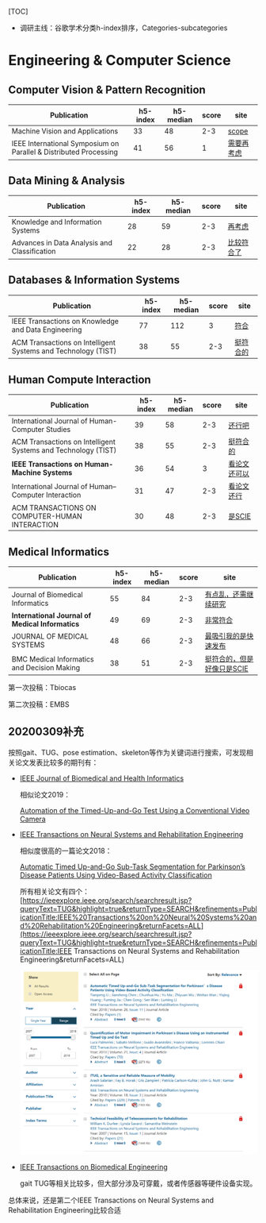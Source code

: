 [TOC]

* 调研主线：谷歌学术分类h-index排序，Categories-subcategories

# Engineering & Computer Science



## Computer Vision & Pattern Recognition

| Publication                                                  | h5-index | h5-median | score | site                                          |
| ------------------------------------------------------------ | -------- | --------- | ----- | --------------------------------------------- |
| Machine Vision and Applications                              | 33       | 48        | 2-3   | [scope](https://www.springer.com/journal/138) |
| IEEE International Symposium on Parallel & Distributed Processing | 41       | 56        | 1     | [需要再考虑](http://www.ipdps.org/about.htm)  |

## Data Mining & Analysis

| Publication                                  | h5-index | h5-median | score | site                                                 |
| -------------------------------------------- | -------- | --------- | ----- | ---------------------------------------------------- |
| Knowledge and Information Systems            | 28       | 59        | 2-3   | [再考虑](https://www.springer.com/journal/10115)     |
| Advances in Data Analysis and Classification | 22       | 28        | 2-3   | [比较符合了](https://www.springer.com/journal/11634) |

## Databases & Information Systems

| Publication                                                  | h5-index | h5-median | score | site                                                         |
| ------------------------------------------------------------ | -------- | --------- | ----- | ------------------------------------------------------------ |
| IEEE Transactions on Knowledge and Data Engineering          | 77       | 112       | 3     | [符合](https://ieeexplore.ieee.org/xpl/aboutJournal.jsp?punumber=69) |
| ACM Transactions on Intelligent Systems and Technology (TIST) | 38       | 55        | 2-3   | [挺符合的](https://tist.acm.org/about.cfm)                   |

## Human Compute Interaction

| Publication                                                  | h5-index | h5-median | score | site                                                         |
| ------------------------------------------------------------ | -------- | --------- | ----- | ------------------------------------------------------------ |
| International Journal of Human-Computer Studies              | 39       | 58        | 2-3   | [还行吧](https://www.journals.elsevier.com/international-journal-of-human-computer-studies) |
| ACM Transactions on Intelligent Systems and Technology (TIST) | 38       | 55        | 2-3   | [挺符合的](https://tist.acm.org/about.cfm)                   |
| **IEEE Transactions on Human-Machine Systems**               | 36       | 54        | 3     | [看论文还可以](https://ieeexplore.ieee.org/xpl/aboutJournal.jsp?punumber=6221037) |
| International Journal of Human–Computer Interaction          | 31       | 47        | 2-3   | [看论文还行](https://www.tandfonline.com/hihc20)             |
| ACM TRANSACTIONS ON COMPUTER-HUMAN INTERACTION               | 30       | 48        | 2-3   | [是SCIE](http://tochi.acm.org/)                              |

## Medical Informatics

| Publication                                      | h5-index | h5-median | score | site                                                         |
| ------------------------------------------------ | -------- | --------- | ----- | ------------------------------------------------------------ |
| Journal of Biomedical Informatics                | 55       | 84        | 2-3   | [有点乱，还需继续研究](https://www.journals.elsevier.com/journal-of-biomedical-informatics/) |
| **International Journal of Medical Informatics** | 49       | 69        | 2-3   | [非常符合](https://www.journals.elsevier.com/international-journal-of-medical-informatics/) |
| JOURNAL OF MEDICAL SYSTEMS                       | 48       | 66        | 2-3   | [最吸引我的是快速发布](https://www.springer.com/journal/10916) |
| BMC Medical Informatics and Decision Making      | 38       | 51        | 2-3   | [挺符合的，但是好像只是SCIE](https://bmcmedinformdecismak.biomedcentral.com/) |

第一次投稿：Tbiocas

第二次投稿：EMBS

## 20200309补充

按照gait、TUG、pose estimation、skeleton等作为关键词进行搜索，可发现相关论文发表比较多的期刊有：

* [IEEE Journal of Biomedical and Health Informatics](https://ieeexplore.ieee.org/xpl/RecentIssue.jsp?punumber=6221020)

  相似论文2019：

  [Automation of the Timed-Up-and-Go Test Using a Conventional Video Camera](https://ieeexplore.ieee.org/document/8793176/)

* [IEEE Transactions on Neural Systems and Rehabilitation Engineering](https://ieeexplore.ieee.org/xpl/RecentIssue.jsp?punumber=7333)

  相似度很高的一篇论文2018：

  [Automatic Timed Up-and-Go Sub-Task Segmentation for Parkinson’s Disease Patients Using Video-Based Activity Classification](https://ieeexplore.ieee.org/document/8490862/)

  所有相关论文有四个：[https://ieeexplore.ieee.org/search/searchresult.jsp?queryText=TUG&highlight=true&returnType=SEARCH&refinements=PublicationTitle:IEEE%20Transactions%20on%20Neural%20Systems%20and%20Rehabilitation%20Engineering&returnFacets=ALL](https://ieeexplore.ieee.org/search/searchresult.jsp?queryText=TUG&highlight=true&returnType=SEARCH&refinements=PublicationTitle:IEEE Transactions on Neural Systems and Rehabilitation Engineering&returnFacets=ALL)

  ![1583718467657](论文调研-认真版本.assets/1583718467657.png)

* [IEEE Transactions on Biomedical Engineering](https://ieeexplore.ieee.org/xpl/RecentIssue.jsp?punumber=10)

  gait TUG等相关比较多，但大部分涉及可穿戴，或者传感器等硬件设备实现。

总体来说，还是第二个IEEE Transactions on Neural Systems and Rehabilitation Engineering比较合适